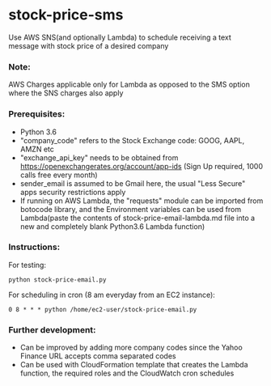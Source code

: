 # stock-price-sms
Use AWS SNS(and optionally Lambda) to schedule receiving a text message with stock price of a desired company

### Note:
AWS Charges applicable only for Lambda as opposed to the SMS option where the SNS charges also apply

### Prerequisites:

 - Python 3.6
 - "company_code" refers to the Stock Exchange code: GOOG, AAPL, AMZN etc
 - "exchange_api_key" needs to be obtained from https://openexchangerates.org/account/app-ids (Sign Up required, 1000 calls free every month)
 - sender_email is assumed to be Gmail here, the usual "Less Secure" apps security restrictions apply
 - If running on AWS Lambda, the "requests" module can be imported from botocode library, and the Environment variables can be used from Lambda(paste the contents of stock-price-email-lambda.md file into a new and completely blank Python3.6 Lambda function)
 
 
### Instructions:

For testing:

```
python stock-price-email.py
```

For scheduling in cron (8 am everyday from an EC2 instance):
```
0 8 * * * python /home/ec2-user/stock-price-email.py
```

### Further development:

- Can be improved by adding more company codes since the Yahoo Finance URL accepts comma separated codes
- Can be used with CloudFormation template that creates the Lambda function, the required roles and the CloudWatch cron schedules
